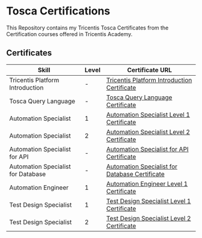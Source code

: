 # Tosca Certifications
This Repository contains my Tricentis Tosca Certificates from the Certification courses offered in Tricentis Academy.

## Certificates
Skill | Level | Certificate URL
--- | --- | ---
Tricentis Platform Introduction | - | [Tricentis Platform Introduction Certificate](https://verify.skilljar.com/c/dtpfkcn8tzqi)
Tosca Query Language | - | [Tosca Query Language Certificate](https://verify.skilljar.com/c/e6eprcufok3q)
Automation Specialist | 1 | [Automation Specialist Level 1 Certificate](https://verify.skilljar.com/c/jdfn5ykcgbo9)
Automation Specialist | 2 | [Automation Specialist Level 2 Certificate](https://verify.skilljar.com/c/66zfzic3vj8f)
Automation Specialist for API | - | [Automation Specialist for API Certificate](https://verify.skilljar.com/c/n8r7enb4bzev)
Automation Specialist for Database | - | [Automation Specialist for Database Certificate](https://verify.skilljar.com/c/srf3cyo74fc2)
Automation Engineer | 1 | [Automation Engineer Level 1 Certificate](https://verify.skilljar.com/c/9gct6ee352qt)
Test Design Specialist | 1 | [Test Design Specialist Level 1 Certificate](https://verify.skilljar.com/c/fmfe2n3yqpb9)
Test Design Specialist | 2 | [Test Design Specialist Level 2 Certificate](https://verify.skilljar.com/c/vqgq2cahrqcs)
